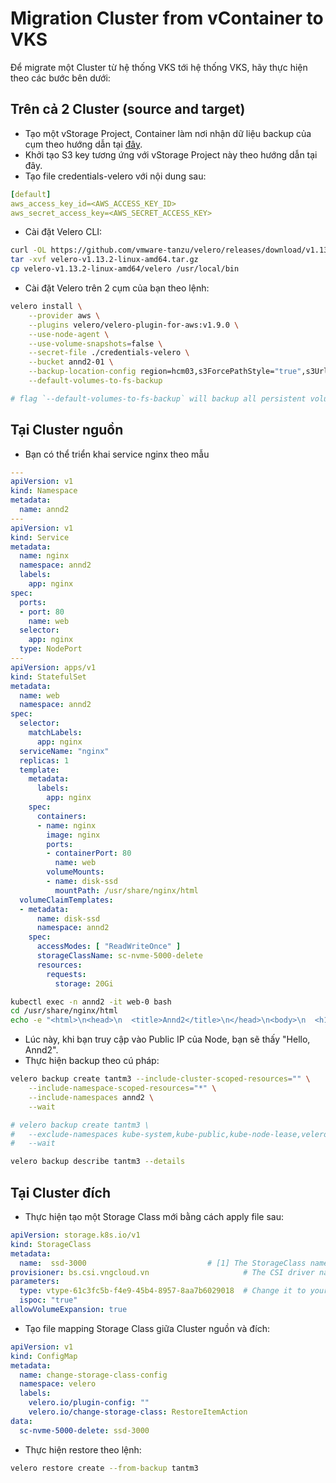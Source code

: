 # Migration Cluster from vContainer to VKS

Để migrate một Cluster từ hệ thống VKS tới hệ thống VKS, hãy thực hiện theo các bước bên dưới:&#x20;

## Trên cả 2 Cluster (source and target)

* Tạo một vStorage Project, Container làm nơi nhận dữ liệu backup của cụm theo hướng dẫn tại [đây](../../../vstorage/vstorage-hcm03/cac-tinh-nang-cua-vstorage/lam-viec-voi-project/khoi-tao-project.md).
* Khởi tạo S3 key tương ứng với vStorage Project này theo hướng dẫn tại đây.&#x20;
* Tạo file credentials-velero với nội dung sau:

```yaml
[default]
aws_access_key_id=<AWS_ACCESS_KEY_ID>
aws_secret_access_key=<AWS_SECRET_ACCESS_KEY>
```

* Cài đặt Velero CLI:

```bash
curl -OL https://github.com/vmware-tanzu/velero/releases/download/v1.13.2/velero-v1.13.2-linux-amd64.tar.gz
tar -xvf velero-v1.13.2-linux-amd64.tar.gz
cp velero-v1.13.2-linux-amd64/velero /usr/local/bin
```

* Cài đặt Velero trên 2 cụm của bạn theo lệnh:

```bash
velero install \
    --provider aws \
    --plugins velero/velero-plugin-for-aws:v1.9.0 \
    --use-node-agent \
    --use-volume-snapshots=false \
    --secret-file ./credentials-velero \
    --bucket annd2-01 \
    --backup-location-config region=hcm03,s3ForcePathStyle="true",s3Url=https://hcm03.vstorage.vngcloud.vn \
    --default-volumes-to-fs-backup

# flag `--default-volumes-to-fs-backup` will backup all persistent volume as file system volume
```

## Tại Cluster nguồn

* Bạn có thể triển khai service nginx theo mẫu

```yaml
---
apiVersion: v1
kind: Namespace
metadata:
  name: annd2
---
apiVersion: v1
kind: Service
metadata:
  name: nginx
  namespace: annd2
  labels:
    app: nginx
spec:
  ports:
  - port: 80
    name: web
  selector:
    app: nginx
  type: NodePort
---
apiVersion: apps/v1
kind: StatefulSet
metadata:
  name: web
  namespace: annd2
spec:
  selector:
    matchLabels:
      app: nginx
  serviceName: "nginx"
  replicas: 1
  template:
    metadata:
      labels:
        app: nginx
    spec:
      containers:
      - name: nginx
        image: nginx
        ports:
        - containerPort: 80
          name: web
        volumeMounts:
        - name: disk-ssd
          mountPath: /usr/share/nginx/html
  volumeClaimTemplates:
  - metadata:
      name: disk-ssd
      namespace: annd2
    spec:
      accessModes: [ "ReadWriteOnce" ]
      storageClassName: sc-nvme-5000-delete
      resources:
        requests:
          storage: 20Gi
```

```bash
kubectl exec -n annd2 -it web-0 bash
cd /usr/share/nginx/html
echo -e "<html>\n<head>\n  <title>Annd2</title>\n</head>\n<body>\n  <h1>Hello, Tantm3</h1>\n</body>\n</html>" > index.html
```

* Lúc này, khi bạn truy cập vào Public IP của Node, bạn sẽ thấy "Hello, Annd2".
* Thực hiện backup theo cú pháp:

```bash
velero backup create tantm3 --include-cluster-scoped-resources="" \
    --include-namespace-scoped-resources="*" \
    --include-namespaces annd2 \
    --wait

# velero backup create tantm3 \
#   --exclude-namespaces kube-system,kube-public,kube-node-lease,velero,default \
#   --wait

velero backup describe tantm3 --details
```

## Tại Cluster đích

* Thực hiện tạo một Storage Class mới bằng cách apply file sau:

```yaml
apiVersion: storage.k8s.io/v1
kind: StorageClass
metadata:
  name:  ssd-3000                           # [1] The StorageClass name, CAN be changed
provisioner: bs.csi.vngcloud.vn                     # The CSI driver name, MUST set this value
parameters:
  type: vtype-61c3fc5b-f4e9-45b4-8957-8aa7b6029018  # Change it to your volume type UUID from portal
  ispoc: "true"
allowVolumeExpansion: true
```

* Tạo file mapping Storage Class giữa Cluster nguồn và đích:

```yaml
apiVersion: v1
kind: ConfigMap
metadata:
  name: change-storage-class-config
  namespace: velero
  labels:
    velero.io/plugin-config: ""
    velero.io/change-storage-class: RestoreItemAction
data:
  sc-nvme-5000-delete: ssd-3000
```

* Thực hiện restore theo lệnh:

```bash
velero restore create --from-backup tantm3
```
